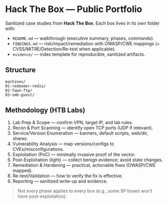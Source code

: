 # Hack The Box — Public Portfolio

Sanitized case studies from **Hack The Box**. Each box lives in its own folder with:

- `README.md` — walkthrough (executive summary, phases, commands).
- `FINDINGS.md` — risk/impact/remediation with OWASP/CWE mappings (+ CVSS/MITRE/Detection/Re-test when applicable).
- `evidence/` — index template for reproducible, sanitized artifacts.

## Structure

```
machines/
01-redeemer-redis/
02-fawn-ftp/
03-smb-guest/

```

## Methodology (HTB Labs)

1) Lab Prep & Scope — confirm VPN, target IP, and lab rules.
2) Recon & Port Scanning — identify open TCP ports (UDP if relevant).
3) Service/Version Enumeration — banners, default scripts, web/dir, shares.
4) Vulnerability Analysis — map versions/configs to CVEs/misconfigurations.
5) Exploitation (PoC) — minimally invasive proof of the vector.
6) Post-Exploitation (light) — collect benign evidence; avoid state changes.
7) Remediation & Hardening — practical, actionable fixes (OWASP/CWE mapped).
8) Re-test/Validation — how to verify the fix is effective.
9) Reporting — sanitized write-up and evidence.

> Not every phase applies to every box (e.g., some SP boxes won’t have post-exploitation).

